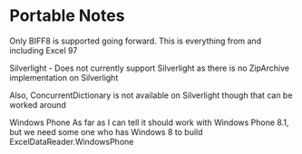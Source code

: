 Portable Notes
===============

Only BIFF8 is supported going forward. This is everything from and including Excel 97

Silverlight - 
Does not currently support Silverlight as there is no ZipArchive implementation on Silverlight

Also, ConcurrentDictionary is not available on Silverlight though that can be worked around

Windows Phone
As far as I can tell it should work with Windows Phone 8.1, but we need some one who has Windows 8 to build ExcelDataReader.WindowsPhone
